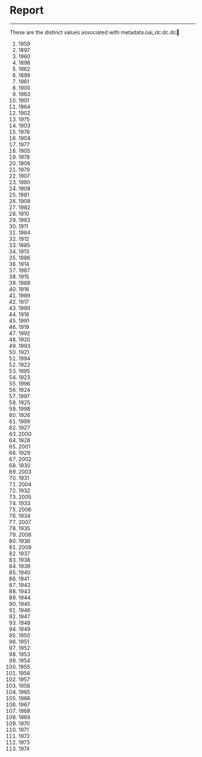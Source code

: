 # Report
---
These are the distinct values associated with metadata.oai_dc:dc.dc:date:

1. 1959
2. 1897
3. 1960
4. 1898
5. 1962
6. 1899
7. 1961
8. 1900
9. 1963
10. 1901
11. 1964
12. 1902
13. 1975
14. 1903
15. 1976
16. 1904
17. 1977
18. 1905
19. 1978
20. 1906
21. 1979
22. 1907
23. 1980
24. 1908
25. 1981
26. 1909
27. 1982
28. 1910
29. 1983
30. 1911
31. 1984
32. 1912
33. 1985
34. 1913
35. 1986
36. 1914
37. 1987
38. 1915
39. 1988
40. 1916
41. 1989
42. 1917
43. 1990
44. 1918
45. 1991
46. 1919
47. 1992
48. 1920
49. 1993
50. 1921
51. 1994
52. 1922
53. 1995
54. 1923
55. 1996
56. 1924
57. 1997
58. 1925
59. 1998
60. 1926
61. 1999
62. 1927
63. 2000
64. 1928
65. 2001
66. 1929
67. 2002
68. 1930
69. 2003
70. 1931
71. 2004
72. 1932
73. 2005
74. 1933
75. 2006
76. 1934
77. 2007
78. 1935
79. 2008
80. 1936
81. 2009
82. 1937
83. 1938
84. 1939
85. 1940
86. 1941
87. 1942
88. 1943
89. 1944
90. 1945
91. 1946
92. 1947
93. 1948
94. 1949
95. 1950
96. 1951
97. 1952
98. 1953
99. 1954
100. 1955
101. 1956
102. 1957
103. 1958
104. 1965
105. 1966
106. 1967
107. 1968
108. 1969
109. 1970
110. 1971
111. 1972
112. 1973
113. 1974
